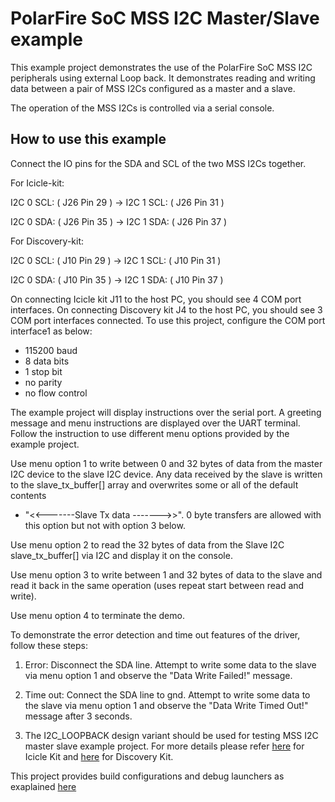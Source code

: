 # PolarFire SoC MSS I2C Master/Slave example

This example project demonstrates the use of the PolarFire SoC MSS I2C peripherals using external Loop back. It demonstrates reading and writing data between a pair of MSS I2Cs configured as a master and a slave.

The operation of the MSS I2Cs is controlled via a serial console.

## How to use this example

Connect the IO pins for the SDA and SCL of the two MSS I2Cs together.

For Icicle-kit:

I2C 0 SCL: ( J26 Pin 29 ) -> I2C 1 SCL: ( J26 Pin 31 )

I2C 0 SDA: ( J26 Pin 35 ) -> I2C 1 SDA: ( J26 Pin 37 )

For Discovery-kit:

I2C 0 SCL: ( J10 Pin 29 ) -> I2C 1 SCL: ( J10 Pin 31 )

I2C 0 SDA: ( J10 Pin 35 ) -> I2C 1 SDA: ( J10 Pin 37 )

On connecting Icicle kit J11 to the host PC, you should see 4 COM port interfaces. 
On connecting Discovery kit J4 to the host PC, you should see 3 COM port interfaces connected. 
To use this project, configure the COM port interface1 as below:
 - 115200 baud
 - 8 data bits
 - 1 stop bit
 - no parity
 - no flow control

The example project will display instructions over the serial port. A greeting
message and menu instructions are displayed over the UART terminal. Follow the
instruction to use different menu options provided by the example project.

Use menu option 1 to write between 0 and 32 bytes of data from the master I2C
device to the slave I2C device. Any data received by the slave is written to
the slave_tx_buffer[] array and overwrites some or all of the default contents 
- "<<-------Slave Tx data ------->>". 0 byte transfers are allowed with this
option but not with option 3 below.

Use menu option 2 to read the 32 bytes of data from the Slave I2C 
slave_tx_buffer[] via I2C and display it on the console.

Use menu option 3 to write between 1 and 32 bytes of data to the slave and read
it back in the same operation (uses repeat start between read and write). 

Use menu option 4 to terminate the demo.

To demonstrate the error detection and time out features of the driver, follow
these steps:

1. Error: Disconnect the SDA line. Attempt to write some data to the slave 
   via menu option 1 and observe the "Data Write Failed!" message.
   
2. Time out: Connect the SDA line to gnd. Attempt to write some data to 
   the slave via menu option 1 and observe the "Data Write Timed Out!" message 
   after 3 seconds.
3. The I2C_LOOPBACK design variant should be used for testing MSS I2C master slave example 
   project.
   For more details please refer [here](https://mi-v-ecosystem.github.io/redirects/repo-icicle-kit-reference-design) for Icicle Kit
   and [here](https://mi-v-ecosystem.github.io/redirects/repo-discovery-kit-reference-design) for Discovery Kit.

This project provides build configurations and debug launchers as exaplained 
[here](https://github.com/polarfire-soc/polarfire-soc-bare-metal-examples/blob/main/README.md)